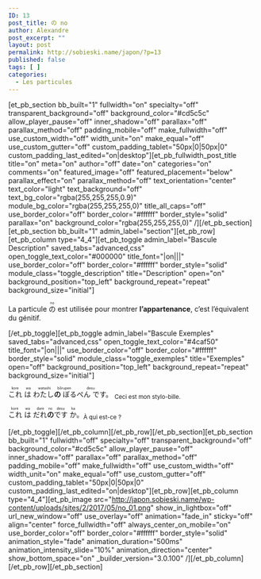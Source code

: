 ```yaml
---
ID: 13
post_title: の no
author: Alexandre
post_excerpt: ""
layout: post
permalink: http://sobieski.name/japon/?p=13
published: false
tags: [ ]
categories:
  - Les particules
---
```

[et_pb_section bb_built="1" fullwidth="on" specialty="off" transparent_background="off" background_color="#cd5c5c" allow_player_pause="off" inner_shadow="off" parallax="off" parallax_method="off" padding_mobile="off" make_fullwidth="off" use_custom_width="off" width_unit="on" make_equal="off" use_custom_gutter="off" custom_padding_tablet="50px|0|50px|0" custom_padding_last_edited="on|desktop"][et_pb_fullwidth_post_title title="on" meta="on" author="off" date="on" categories="on" comments="on" featured_image="off" featured_placement="below" parallax_effect="on" parallax_method="off" text_orientation="center" text_color="light" text_background="off" text_bg_color="rgba(255,255,255,0.9)" module_bg_color="rgba(255,255,255,0)" title_all_caps="off" use_border_color="off" border_color="#ffffff" border_style="solid" parallax="on" background_color="rgba(255,255,255,0)" /][/et_pb_section][et_pb_section bb_built="1" admin_label="section"][et_pb_row][et_pb_column type="4_4"][et_pb_toggle admin_label="Bascule Description" saved_tabs="advanced,css" open_toggle_text_color="#000000" title_font="|on|||" use_border_color="off" border_color="#ffffff" border_style="solid" module_class="toggle_description" title="Description" open="on" background_position="top_left" background_repeat="repeat" background_size="initial"]

La particule <ruby>の<rt>no</rt></ruby> est utilisée pour montrer <strong>l’appartenance</strong>, c’est l’équivalent du génitif.

[/et_pb_toggle][et_pb_toggle admin_label="Bascule Exemples" saved_tabs="advanced,css" open_toggle_text_color="#4caf50" title_font="|on|||" use_border_color="off" border_color="#ffffff" border_style="solid" module_class="toggle_exemples" title="Exemples" open="off" background_position="top_left" background_repeat="repeat" background_size="initial"]

<ruby>これ は わたし <rt>kore wa watashi </rt><strong>の</strong> ぼるぺん です。<rt> bôrupen desu</rt> </ruby><sub>Ceci est mon stylo-bille.</sub>

<ruby>これ は だれ <rt>kore wa dare </rt><strong>の</strong><rt>no</rt>です か。<rt> desu ka</rt></ruby><sub>À qui est-ce ?</sub>

[/et_pb_toggle][/et_pb_column][/et_pb_row][/et_pb_section][et_pb_section bb_built="1" fullwidth="off" specialty="off" transparent_background="off" background_color="#cd5c5c" allow_player_pause="off" inner_shadow="off" parallax="off" parallax_method="off" padding_mobile="off" make_fullwidth="off" use_custom_width="off" width_unit="on" make_equal="off" use_custom_gutter="off" custom_padding_tablet="50px|0|50px|0" custom_padding_last_edited="on|desktop"][et_pb_row][et_pb_column type="4_4"][et_pb_image src="http://japon.sobieski.name/wp-content/uploads/sites/2/2017/05/no_01.png" show_in_lightbox="off" url_new_window="off" use_overlay="off" animation="fade_in" sticky="off" align="center" force_fullwidth="off" always_center_on_mobile="on" use_border_color="off" border_color="#ffffff" border_style="solid" animation_style="fade" animation_duration="500ms" animation_intensity_slide="10%" animation_direction="center" show_bottom_space="on" _builder_version="3.0.100" /][/et_pb_column][/et_pb_row][/et_pb_section]